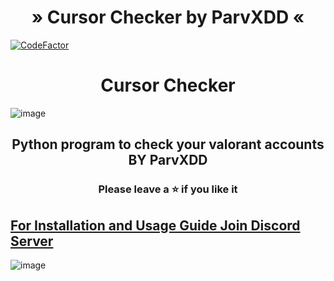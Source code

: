 <h1 align="center">
  » Cursor Checker by ParvXDD «
</h1>

[![CodeFactor](https://www.codefactor.io/repository/github/lil-jaba/valchecker/badge/main)](https://www.codefactor.io/repository/github/lil-jaba/valchecker/overview/main)
<h1 align="center">
  Cursor Checker
</h1>

![image](https://github.com/LIL-JABA/valchecker/assets/149299708/c5a45c95-3ebb-491e-9051-890d7a9a9b30)

<h2 align="center">
  Python program to check your valorant accounts BY ParvXDD
</h2>

<h3 align="center">
Please leave a ⭐  if you like it
</h3>

## [For Installation and Usage Guide Join Discord Server](https://discord.gg/cursor)

![image](https://github.com/ParvXDD/CursorBeta/assets/149299708/ca36b9cc-4511-4ac9-82d3-7c4f4dbfdbd2)

